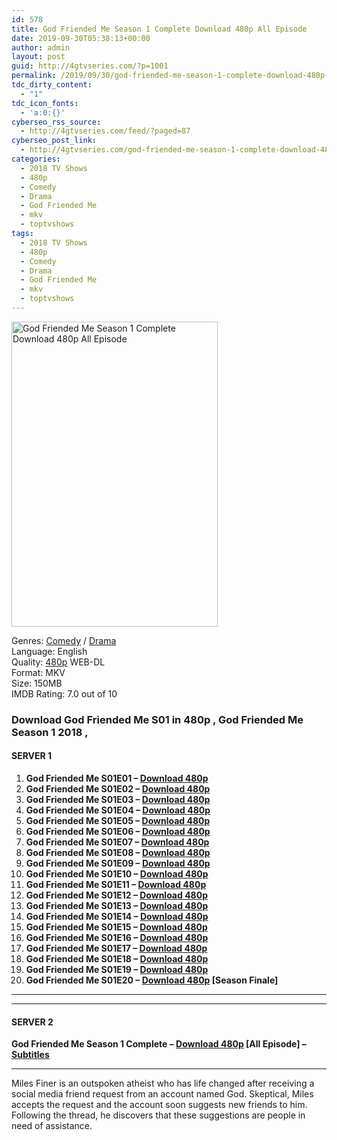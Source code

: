 ```yaml
---
id: 578
title: God Friended Me Season 1 Complete Download 480p All Episode
date: 2019-09-30T05:38:13+00:00
author: admin
layout: post
guid: http://4gtvseries.com/?p=1001
permalink: /2019/09/30/god-friended-me-season-1-complete-download-480p-all-episode/
tdc_dirty_content:
  - "1"
tdc_icon_fonts:
  - 'a:0:{}'
cyberseo_rss_source:
  - http://4gtvseries.com/feed/?paged=87
cyberseo_post_link:
  - http://4gtvseries.com/god-friended-me-season-1-complete-download-480p-all-episode/
categories:
  - 2018 TV Shows
  - 480p
  - Comedy
  - Drama
  - God Friended Me
  - mkv
  - toptvshows
tags:
  - 2018 TV Shows
  - 480p
  - Comedy
  - Drama
  - God Friended Me
  - mkv
  - toptvshows
---
```

<img loading="lazy" class="aligncenter" src="https://2.bp.blogspot.com/-GaLIe1EI7SU/XZGUbh94WuI/AAAAAAAAAAQ/F8i2dBig0uYMrzR8dDSlLLhVQdzjXtkggCK4BGAYYCw/s1600/God%2BFriended%2BMe%2BSeason%2B1.jpg" alt="God Friended Me Season 1 Complete Download 480p All Episode" width="330" height="488" />

Genres: <a href="http://4gtvseries.com/tag/comedy/" data-wpel-link="internal">Comedy</a> /&nbsp;<a href="http://4gtvseries.com/tag/drama/" data-wpel-link="internal">Drama</a>  
Language: English  
Quality:&nbsp;<a href="http://4gtvseries.com/tag/480p/" data-wpel-link="internal">480p</a> WEB-DL  
Format: MKV  
Size: 150MB  
IMDB Rating: 7.0 out of 10

### **Download God Friended Me S01 in 480p , God Friended Me Season 1 2018 ,&nbsp;**

#### <span><strong>SERVER 1</strong></span>

  1. **God Friended Me S01E01 – <a href="http://slink.dl480p.xyz/FKnZXFVp" data-wpel-link="external" target="_blank" rel="nofollow external noopener noreferrer" class="wpel-icon-left"><i class="wpel-icon fa fa-download" aria-hidden="true"></i>Download 480p</a>**
  2. **God Friended Me S01E02 – <a href="http://slink.dl480p.xyz/Gha9qEB" data-wpel-link="external" target="_blank" rel="nofollow external noopener noreferrer" class="wpel-icon-left"><i class="wpel-icon fa fa-download" aria-hidden="true"></i>Download 480p</a>**
  3. **God Friended Me S01E03 – <a href="http://slink.dl480p.xyz/h59f" data-wpel-link="external" target="_blank" rel="nofollow external noopener noreferrer" class="wpel-icon-left"><i class="wpel-icon fa fa-download" aria-hidden="true"></i>Download 480p</a>**
  4. **God Friended Me S01E04 – <a href="http://slink.dl480p.xyz/71DA" data-wpel-link="external" target="_blank" rel="nofollow external noopener noreferrer" class="wpel-icon-left"><i class="wpel-icon fa fa-download" aria-hidden="true"></i>Download 480p</a>**
  5. **God Friended Me S01E05 – <a href="http://slink.dl480p.xyz/Jcqc" data-wpel-link="external" target="_blank" rel="nofollow external noopener noreferrer" class="wpel-icon-left"><i class="wpel-icon fa fa-download" aria-hidden="true"></i>Download 480p</a>**
  6. **God Friended Me S01E06 – <a href="http://slink.dl480p.xyz/KeR8PLk" data-wpel-link="external" target="_blank" rel="nofollow external noopener noreferrer" class="wpel-icon-left"><i class="wpel-icon fa fa-download" aria-hidden="true"></i>Download 480p</a>**
  7. **God Friended Me S01E07 – <a href="http://slink.dl480p.xyz/wtymTBCL" data-wpel-link="external" target="_blank" rel="nofollow external noopener noreferrer" class="wpel-icon-left"><i class="wpel-icon fa fa-download" aria-hidden="true"></i>Download 480p</a>**
  8. **God Friended Me S01E08 – <a href="http://slink.dl480p.xyz/hxVbA" data-wpel-link="external" target="_blank" rel="nofollow external noopener noreferrer" class="wpel-icon-left"><i class="wpel-icon fa fa-download" aria-hidden="true"></i>Download 480p</a>**
  9. **God Friended Me S01E09 – <a href="http://slink.dl480p.xyz/7X94t6xg" data-wpel-link="external" target="_blank" rel="nofollow external noopener noreferrer" class="wpel-icon-left"><i class="wpel-icon fa fa-download" aria-hidden="true"></i>Download 480p</a>**
 10. **God Friended Me S01E10 – <a href="http://slink.dl480p.xyz/8IC5BZqC" data-wpel-link="external" target="_blank" rel="nofollow external noopener noreferrer" class="wpel-icon-left"><i class="wpel-icon fa fa-download" aria-hidden="true"></i>Download 480p</a>**
 11. **God Friended Me S01E11 – <a href="http://slink.dl480p.xyz/WWIj0" data-wpel-link="external" target="_blank" rel="nofollow external noopener noreferrer" class="wpel-icon-left"><i class="wpel-icon fa fa-download" aria-hidden="true"></i>Download 480p</a>**
 12. **God Friended Me S01E12 – <a href="http://slink.dl480p.xyz/dS0nm" data-wpel-link="external" target="_blank" rel="nofollow external noopener noreferrer" class="wpel-icon-left"><i class="wpel-icon fa fa-download" aria-hidden="true"></i>Download 480p</a>**
 13. **God Friended Me S01E13 – <a href="http://slink.dl480p.xyz/df3Tewp" data-wpel-link="external" target="_blank" rel="nofollow external noopener noreferrer" class="wpel-icon-left"><i class="wpel-icon fa fa-download" aria-hidden="true"></i>Download 480p</a>**
 14. **God Friended Me S01E14 – <a href="http://slink.dl480p.xyz/8Ej1jJ" data-wpel-link="external" target="_blank" rel="nofollow external noopener noreferrer" class="wpel-icon-left"><i class="wpel-icon fa fa-download" aria-hidden="true"></i>Download 480p</a>**
 15. **God Friended Me S01E15 – <a href="http://slink.dl480p.xyz/Ms5g4" data-wpel-link="external" target="_blank" rel="nofollow external noopener noreferrer" class="wpel-icon-left"><i class="wpel-icon fa fa-download" aria-hidden="true"></i>Download 480p</a>**
 16. **God Friended Me S01E16 – <a href="http://slink.dl480p.xyz/cFebhGI" data-wpel-link="external" target="_blank" rel="nofollow external noopener noreferrer" class="wpel-icon-left"><i class="wpel-icon fa fa-download" aria-hidden="true"></i>Download 480p</a>**
 17. **God Friended Me S01E17 – <a href="http://slink.dl480p.xyz/yifIk3" data-wpel-link="external" target="_blank" rel="nofollow external noopener noreferrer" class="wpel-icon-left"><i class="wpel-icon fa fa-download" aria-hidden="true"></i>Download 480p</a>**
 18. **God Friended Me S01E18 – <a href="http://slink.dl480p.xyz/jWoJoV" data-wpel-link="external" target="_blank" rel="nofollow external noopener noreferrer" class="wpel-icon-left"><i class="wpel-icon fa fa-download" aria-hidden="true"></i>Download 480p</a>**
 19. **God Friended Me S01E19 – <a href="http://slink.dl480p.xyz/kVNDhnof" data-wpel-link="external" target="_blank" rel="nofollow external noopener noreferrer" class="wpel-icon-left"><i class="wpel-icon fa fa-download" aria-hidden="true"></i>Download 480p</a>**
 20. **God Friended Me S01E20 – <a href="http://slink.dl480p.xyz/Fc8iJ1" data-wpel-link="external" target="_blank" rel="nofollow external noopener noreferrer" class="wpel-icon-left"><i class="wpel-icon fa fa-download" aria-hidden="true"></i>Download 480p</a> [Season Finale]**

* * *

* * *

#### <span><strong>SERVER 2</strong></span>

**God Friended Me Season 1 Complete – <a href="http://dl480p.xyz/796/" data-wpel-link="external" target="_blank" rel="nofollow external noopener noreferrer" class="wpel-icon-left"><i class="wpel-icon fa fa-download" aria-hidden="true"></i>Download 480p</a> [All Episode] – <a href="https://subscene.com/subtitles/god-friended-me-first-season" data-wpel-link="external" target="_blank" rel="nofollow external noopener noreferrer" class="wpel-icon-left"><i class="wpel-icon fa fa-download" aria-hidden="true"></i>Subtitles</a>**

* * *

Miles Finer is an outspoken atheist who has life changed after receiving a social media friend request from an account named God. Skeptical, Miles accepts the request and the account soon suggests new friends to him. Following the thread, he discovers that these suggestions are people in need of assistance.

<div align="center">
</div>